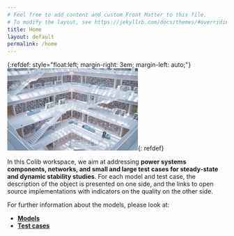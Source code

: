 ```yaml
---
# Feel free to add content and custom Front Matter to this file.
# To modify the layout, see https://jekyllrb.com/docs/themes/#overriding-theme-defaults
title: Home
layout: default
permalink: /home
---
```

{:refdef: style="float:left; margin-right: 3em; margin-left: auto;"}
![Common library ><](/assets/images/max-langelott_image.jpg){: refdef}

In this Colib workspace, we aim at addressing  **power systems components, networks, and small and large test cases for steady-state and dynamic stability studies**.
For each model and test case, the description of the object is presented on one side, and the links to open source implementations with indicators on the quality on the other side.

For further information about the models, please look at:
- **[Models](models/)**
- **[Test cases](testCases/)**
